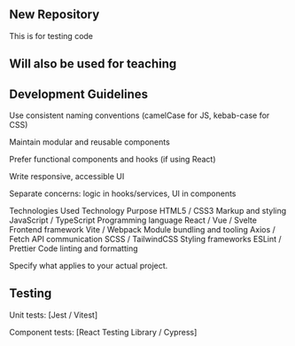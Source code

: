## New Repository
This is for testing code
## Will also be used for teaching
## Development Guidelines
Use consistent naming conventions (camelCase for JS, kebab-case for CSS)

Maintain modular and reusable components

Prefer functional components and hooks (if using React)

Write responsive, accessible UI

Separate concerns: logic in hooks/services, UI in components

Technologies Used
Technology	Purpose
HTML5 / CSS3	Markup and styling
JavaScript / TypeScript	Programming language
React / Vue / Svelte	Frontend framework
Vite / Webpack	Module bundling and tooling
Axios / Fetch	API communication
SCSS / TailwindCSS	Styling frameworks
ESLint / Prettier	Code linting and formatting

Specify what applies to your actual project.




## Testing

Unit tests: [Jest / Vitest]

Component tests: [React Testing Library / Cypress]
